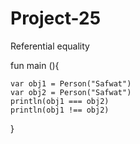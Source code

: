 # Project-25
Referential equality

fun main (){

    var obj1 = Person("Safwat")
    var obj2 = Person("Safwat")
    println(obj1 === obj2)
    println(obj1 !== obj2)
    

}
